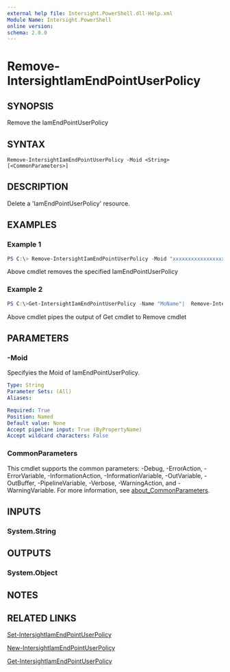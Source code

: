 ```yaml
---
external help file: Intersight.PowerShell.dll-Help.xml
Module Name: Intersight.PowerShell
online version:
schema: 2.0.0
---
```


# Remove-IntersightIamEndPointUserPolicy

## SYNOPSIS
Remove the IamEndPointUserPolicy

## SYNTAX

```
Remove-IntersightIamEndPointUserPolicy -Moid <String> [<CommonParameters>]
```

## DESCRIPTION
Delete a &apos;IamEndPointUserPolicy&apos; resource.

## EXAMPLES

### Example 1
```powershell
PS C:\> Remove-IntersightIamEndPointUserPolicy -Moid "xxxxxxxxxxxxxxxxxxxxxxxxxxx"
```
Above cmdlet removes the specified IamEndPointUserPolicy 

### Example 2
```powershell
PS C:\>Get-IntersightIamEndPointUserPolicy -Name "MoName"|  Remove-IntersightIamEndPointUserPolicy
```
Above cmdlet pipes the output of Get cmdlet to Remove cmdlet

## PARAMETERS

### -Moid
Specifyies the Moid of IamEndPointUserPolicy.

```yaml
Type: String
Parameter Sets: (All)
Aliases:

Required: True
Position: Named
Default value: None
Accept pipeline input: True (ByPropertyName)
Accept wildcard characters: False
```

### CommonParameters
This cmdlet supports the common parameters: -Debug, -ErrorAction, -ErrorVariable, -InformationAction, -InformationVariable, -OutVariable, -OutBuffer, -PipelineVariable, -Verbose, -WarningAction, and -WarningVariable. For more information, see [about_CommonParameters](http://go.microsoft.com/fwlink/?LinkID=113216).

## INPUTS

### System.String

## OUTPUTS

### System.Object
## NOTES

## RELATED LINKS

[Set-IntersightIamEndPointUserPolicy](./Set-IntersightIamEndPointUserPolicy.md)

[New-IntersightIamEndPointUserPolicy](./New-IntersightIamEndPointUserPolicy.md)

[Get-IntersightIamEndPointUserPolicy](./Get-IntersightIamEndPointUserPolicy.md)

